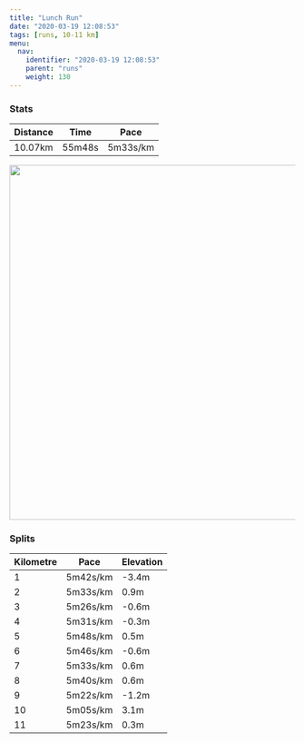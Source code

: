 ```yaml
---
title: "Lunch Run"
date: "2020-03-19 12:08:53"
tags: [runs, 10-11 km]
menu:
  nav:
    identifier: "2020-03-19 12:08:53"
    parent: "runs"
    weight: 130
---
```


### Stats

| Distance | Time | Pace |
|----------|------|------|
|10.07km|55m48s|5m33s/km|

<img src='https://maps.googleapis.com/maps/api/staticmap?maptype=terrain&path=enc:ymjeIxdyLUMe@_@OSe@YQFOL_AxA]?WWIOcAeAHGR?`@XV|@Hb@f@fAD^?`@In@?~@`@vAQ~@BZh@z@Vl@f@hBP`@Jb@n@hBTh@V^p@r@ZVdAj@f@Gl@Hn@?LFXZf@r@v@~Bp@tAZb@hBpCr@z@N^JPJHbA|BfAxCTz@b@lAV`AJj@d@vAV|A^zAh@~Cn@tFV~APzBRbBR`ARtBNjDNrAANIJSDGGIi@IeAB?DPJt@?ZJrADxBH^HnACdB@`AHr@JlB?\K`AAd@Hz@@vARzA@`AMr@Gj@I\CdDUxBWdA?`@BZAHY|@Ij@?lCE\JpA@z@FtA?x@_@fBKrC[dC@XLz@AhAPpC@j@H|@@h@N~@Bl@RdBFxAd@|B\nCXbBJXJp@V~@N^Lh@Zz@Jr@ZtAD`@DLV^r@vAHVT^Th@xA~BTTHZLRnClC`@h@^ZdApA~CxBvAt@lBr@vAXb@VlAJvBn@TLPRJZHB^KZm@ZeARcAJ_@r@eBl@mAnAwB`AgA^i@p@s@VAXNl@pAhBeCJYB}@CyAHY~@}AP[`@i@Xo@z@yAd@s@`@c@Za@?LIRs@vAe@f@c@t@UP_A`BqAbBGZDn@?p@Dd@GZOPcAdBY^IBo@iAUKUNs@~@q@f@_AtAs@nAMZW\_@lAaAzBWr@CRQZg@XQB_@c@_A_@iCs@o@GyA[eBg@mAe@kAm@_BeAmCkCsBiC_A}Aq@{@}@oAg@eAQe@Q[s@gBe@aBMYW_ASw@Im@]sAUo@]eBUyAq@eFS_CUkBEiAQuA?c@SkE@]CiE@qBBo@?kAJeAAs@LsB@y@Lm@j@iHDUPWDQFg@AeAHm@Bw@AMPyABi@UuCGgBCKBq@AwGBkAJkBAm@DgCGeAUaBEoAUmA@b@JfADPNCFI?SoAkHKmAQgAa@kBe@yDC[OcAKkAUcA{@}F_BqG]eA[w@gAsDU{A_@u@UQ_@k@c@_@_AwAQKKO_AaBg@uAi@cBe@y@g@e@WG[?GH}@Nq@k@SYk@}@a@g@{@uAu@eBUy@Os@Oc@_@yAg@cCe@aAM]Eo@Ba@FQKwAAAYwAMOS@Qq@G\A\DFP@NQ`AYdAg@RMDIJCR@PNR^V`A`@fAD\&key=AIzaSyBPVQ_iynBzLujdhfLzy8Z-5zczbktE55k&size=800x800&scale=2&markers=color:yellow|label:S|53.47053,-2.26397&markers=color:green|label:F|53.47065000000002,-2.264440000000004' width='625' />

### Splits

| Kilometre | Pace | Elevation |
|------|------|-----------|
|1|5m42s/km|-3.4m|
|2|5m33s/km|0.9m|
|3|5m26s/km|-0.6m|
|4|5m31s/km|-0.3m|
|5|5m48s/km|0.5m|
|6|5m46s/km|-0.6m|
|7|5m33s/km|0.6m|
|8|5m40s/km|0.6m|
|9|5m22s/km|-1.2m|
|10|5m05s/km|3.1m|
|11|5m23s/km|0.3m|
